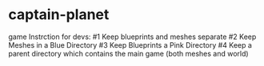 # captain-planet
game
Instrction for devs:
    #1 Keep blueprints and meshes separate
    #2 Keep Meshes in a Blue Directory
    #3 Keep Blueprints a Pink Directory
    #4 Keep a parent directory which contains the main game (both meshes and world)
    
    
  
